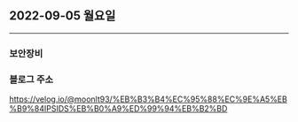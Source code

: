 ## 2022-09-05 월요일

---

### 보안장비

### 블로그 주소

https://velog.io/@moonlt93/%EB%B3%B4%EC%95%88%EC%9E%A5%EB%B9%84IPSIDS%EB%B0%A9%ED%99%94%EB%B2%BD
